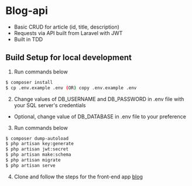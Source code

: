 # Blog-api

- Basic CRUD for article (id, title, description)
- Requests via API built from Laravel with JWT
- Built in TDD

## Build Setup for local development
1. Run commands below

``` bash
$ composer install
$ cp .env.example .env (OR) copy .env.example .env
```

2. Change values of DB_USERNAME and DB_PASSWORD in .env file with your SQL server's credentials
  - Optional, change value of DB_DATABASE in .env file to your preference
3. Run commands below

``` bash
$ composer dump-autoload
$ php artisan key:generate
$ php artisan jwt:secret
$ php artisan make:schema
$ php artisan migrate
$ php artisan serve
```

4. Clone and follow the steps for the front-end app [blog](https://github.com/acetdecastro/blog)